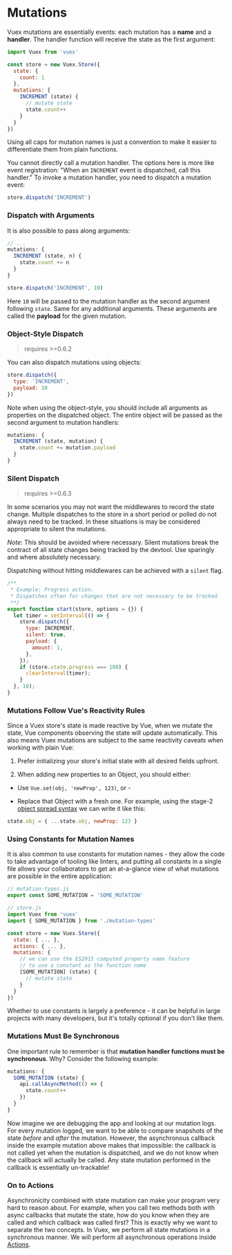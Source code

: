 # Mutations

Vuex mutations are essentially events: each mutation has a **name** and a **handler**. The handler function will receive the state as the first argument:

``` js
import Vuex from 'vuex'

const store = new Vuex.Store({
  state: {
    count: 1
  },
  mutations: {
    INCREMENT (state) {
      // mutate state
      state.count++
    }
  }
})
```

Using all caps for mutation names is just a convention to make it easier to differentiate them from plain functions.

You cannot directly call a mutation handler. The options here is more like event registration: "When an `INCREMENT` event is dispatched, call this handler." To invoke a mutation handler, you need to dispatch a mutation event:

``` js
store.dispatch('INCREMENT')
```

### Dispatch with Arguments

It is also possible to pass along arguments:

``` js
// ...
mutations: {
  INCREMENT (state, n) {
    state.count += n
  }
}
```
``` js
store.dispatch('INCREMENT', 10)
```

Here `10` will be passed to the mutation handler as the second argument following `state`. Same for any additional arguments. These arguments are called the **payload** for the given mutation.

### Object-Style Dispatch

> requires >=0.6.2

You can also dispatch mutations using objects:

``` js
store.dispatch({
  type: 'INCREMENT',
  payload: 10
})
```

Note when using the object-style, you should include all arguments as properties on the dispatched object. The entire object will be passed as the second argument to mutation handlers:

``` js
mutations: {
  INCREMENT (state, mutation) {
    state.count += mutation.payload
  }
}
```

### Silent Dispatch

> requires >=0.6.3

In some scenarios you may not want the middlewares to record the state change. Multiple dispatches to the store in a short period or polled do not always need to be tracked. In these situations is may be considered appropriate to silent the mutations. 

*Note:* This should be avoided where necessary. Silent mutations break the contract of all state changes being tracked by the devtool. Use sparingly and where absolutely necessary.

Dispatching without hitting middlewares can be achieved with a `silent` flag.

``` js
/**
 * Example: Progress action.
 * Dispatches often for changes that are not necessary to be tracked
 **/
export function start(store, options = {}) {
  let timer = setInterval(() => {
    store.dispatch({
      type: INCREMENT,
      silent: true,
      payload: {
        amount: 1,
      },
    });
    if (store.state.progress === 100) {
      clearInterval(timer);
    }
  }, 10);
}
```

### Mutations Follow Vue's Reactivity Rules

Since a Vuex store's state is made reactive by Vue, when we mutate the state, Vue components observing the state will update automatically. This also means Vuex mutations are subject to the same reactivity caveats when working with plain Vue:

1. Prefer initializing your store's initial state with all desired fields upfront.

2. When adding new properties to an Object, you should either:

  - Use `Vue.set(obj, 'newProp', 123)`, or -

  - Replace that Object with a fresh one. For example, using the stage-2 [object spread syntax](https://github.com/sebmarkbage/ecmascript-rest-spread) we can write it like this:

  ``` js
  state.obj = { ...state.obj, newProp: 123 }
  ```

### Using Constants for Mutation Names

It is also common to use constants for mutation names - they allow the code to take advantage of tooling like linters, and putting all constants in a single file allows your collaborators to get an at-a-glance view of what mutations are possible in the entire application:

``` js
// mutation-types.js
export const SOME_MUTATION = 'SOME_MUTATION'
```

``` js
// store.js
import Vuex from 'vuex'
import { SOME_MUTATION } from './mutation-types'

const store = new Vuex.Store({
  state: { ... },
  actions: { ... },
  mutations: {
    // we can use the ES2015 computed property name feature
    // to use a constant as the function name
    [SOME_MUTATION] (state) {
      // mutate state
    }
  }
})
```

Whether to use constants is largely a preference - it can be helpful in large projects with many developers, but it's totally optional if you don't like them.

### Mutations Must Be Synchronous

One important rule to remember is that **mutation handler functions must be synchronous**. Why? Consider the following example:

``` js
mutations: {
  SOME_MUTATION (state) {
    api.callAsyncMethod(() => {
      state.count++
    })
  }
}
```

Now imagine we are debugging the app and looking at our mutation logs. For every mutation logged, we want to be able to compare snapshots of the state *before* and *after* the mutation. However, the asynchronous callback inside the example mutation above makes that impossible: the callback is not called yet when the mutation is dispatched, and we do not know when the callback will actually be called. Any state mutation performed in the callback is essentially un-trackable!

### On to Actions

Asynchronicity combined with state mutation can make your program very hard to reason about. For example, when you call two methods both with async callbacks that mutate the state, how do you know when they are called and which callback was called first? This is exactly why we want to separate the two concepts. In Vuex, we perform all state mutations in a synchronous manner. We will perform all asynchronous operations inside [Actions](actions.md).
